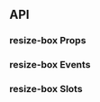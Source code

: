 ## API

### resize-box Props

<field-table :data="resizeBoxProps"/>

### resize-box Events

<field-table type="emits" :data="resizeBoxEvents"/>

### resize-box Slots

<field-table type="slots" :data="resizeBoxSlots"/>

<script setup>
import { ref } from 'vue';

const resizeBoxProps = ref([
{
name: 'width',
desc: '宽度 (v-model)',
type: 'number',
value: '-',
},
{
name: 'height',
desc: '高度 (v-model)',
type: 'number',
value: '-',
},
{
name: 'component',
desc: '伸缩框的 html 标签',
type: 'string',
value: '`div`',
},
{
name: 'directions',
desc: '可以进行伸缩的边，有上、下、左、右可以使用',
type: "('left' | 'right' | 'top' | 'bottom')[]",
value: "['right']",
},
]);

const resizeBoxEvents = ref([
{
name: 'moving-start',
desc: '拖拽开始时触发',
params: 'ev: MouseEvent',
},
{
name: 'moving',
desc: '拖拽时触发',
params: 'size: { width: number; height: number; }, ev: MouseEvent',
},
{
name: 'moving-end',
desc: '拖拽结束时触发',
params: 'ev: MouseEvent',
},
]);

const resizeBoxSlots = ref([
{
name: 'resize-trigger',
desc: '伸缩杆的内容',
params: "direction: 'left' | 'right' | 'top' | 'bottom'",
},
{
name: 'resize-trigger-icon',
desc: '伸缩杆的图标',
params: "direction: 'left' | 'right' | 'top' | 'bottom'",
},
]);
</script>
